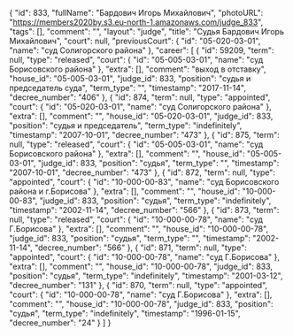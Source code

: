 {
    "id": 833,
    "fullName": "Бардович Игорь Михайлович",
    "photoURL": "https://members2020by.s3.eu-north-1.amazonaws.com/judge_833",
    "tags": [],
    "comment": "",
    "layout": "judge",
    "title": "Судья Бардович Игорь Михайлович",
    "court": null,
    "previousCourt": {
        "id": "05-020-03-01",
        "name": "суд Солигорского района"
    },
    "career": [
        {
            "id": 59209,
            "term": null,
            "type": "released",
            "court": {
                "id": "05-005-03-01",
                "name": "суд Борисовского района"
            },
            "extra": [],
            "comment": "выход в отставку",
            "house_id": "05-005-03-01",
            "judge_id": 833,
            "position": "судья и председатель суда",
            "term_type": "",
            "timestamp": "2017-11-14",
            "decree_number": "406"
        },
        {
            "id": 874,
            "term": null,
            "type": "appointed",
            "court": {
                "id": "05-020-03-01",
                "name": "суд Солигорского района"
            },
            "extra": [],
            "comment": "",
            "house_id": "05-020-03-01",
            "judge_id": 833,
            "position": "судья и председатель",
            "term_type": "indefinitely",
            "timestamp": "2007-10-01",
            "decree_number": "473"
        },
        {
            "id": 875,
            "term": null,
            "type": "released",
            "court": {
                "id": "05-005-03-01",
                "name": "суд Борисовского района"
            },
            "extra": [],
            "comment": "",
            "house_id": "05-005-03-01",
            "judge_id": 833,
            "position": "судья",
            "term_type": "",
            "timestamp": "2007-10-01",
            "decree_number": "473"
        },
        {
            "id": 872,
            "term": null,
            "type": "appointed",
            "court": {
                "id": "10-000-00-83",
                "name": "суд Борисовского района и г.Борисова"
            },
            "extra": [],
            "comment": "",
            "house_id": "10-000-00-83",
            "judge_id": 833,
            "position": "судья",
            "term_type": "indefinitely",
            "timestamp": "2002-11-14",
            "decree_number": "566"
        },
        {
            "id": 873,
            "term": null,
            "type": "released",
            "court": {
                "id": "10-000-00-78",
                "name": "суд Г.Борисова"
            },
            "extra": [],
            "comment": "",
            "house_id": "10-000-00-78",
            "judge_id": 833,
            "position": "судья",
            "term_type": "",
            "timestamp": "2002-11-14",
            "decree_number": "566"
        },
        {
            "id": 871,
            "term": null,
            "type": "appointed",
            "court": {
                "id": "10-000-00-78",
                "name": "суд Г.Борисова"
            },
            "extra": [],
            "comment": "",
            "house_id": "10-000-00-78",
            "judge_id": 833,
            "position": "судья",
            "term_type": "indefinitely",
            "timestamp": "2001-03-12",
            "decree_number": "131"
        },
        {
            "id": 870,
            "term": null,
            "type": "appointed",
            "court": {
                "id": "10-000-00-78",
                "name": "суд Г.Борисова"
            },
            "extra": [],
            "comment": "",
            "house_id": "10-000-00-78",
            "judge_id": 833,
            "position": "судья",
            "term_type": "indefinitely",
            "timestamp": "1996-01-15",
            "decree_number": "24"
        }
    ]
}